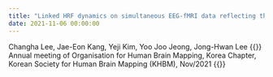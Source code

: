 ```yaml
---
title: "Linked HRF dynamics on simultaneous EEG-fMRI data reflecting the emotional processes"
date: 2021-11-06 00:00:00
---
```


Changha Lee, Jae-Eon Kang, Yeji Kim, Yoo Joo Jeong, Jong-Hwan Lee
{{<format bright-green>}}
Annual meeting of Organisation for Human Brain Mapping, Korea Chapter, Korean Society for Human Brain Mapping (KHBM), Nov/2021
{{</format>}}
